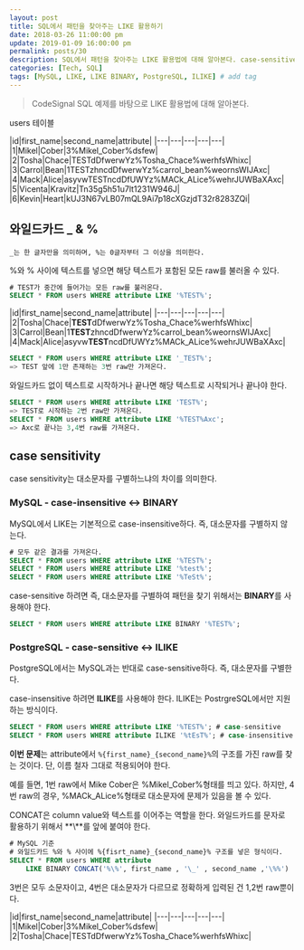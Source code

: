 ```yaml
---
layout: post
title: SQL에서 패턴을 찾아주는 LIKE 활용하기
date: 2018-03-26 11:00:00 pm
update: 2019-01-09 16:00:00 pm
permalink: posts/30
description: SQL에서 패턴을 찾아주는 LIKE 활용법에 대해 알아본다. case-sensitive와 case-insensitive를 구분해서 사용할 수 있다.
categories: [Tech, SQL]
tags: [MySQL, LIKE, LIKE BINARY, PostgreSQL, ILIKE] # add tag
---
```


> CodeSignal SQL 예제를 바탕으로 LIKE 활용법에 대해 알아본다.

users 테이블

|id|first_name|second_name|attribute|
|---|---|---|---|---|
|1|Mikel|Cober|3%Mikel_Cober%dsfew|
|2|Tosha|Chace|TESTdDfwerwYz%Tosha_Chace%werhfsWhixc|
|3|Carrol|Bean|1TESTzhncdDfwerwYz%carrol_bean%weornsWIJAxc|
|4|Mack|Alice|asyvwTESTncdDfUWYz%MACk_ALice%wehrJUWBaXAxc|
|5|Vicenta|Kravitz|Tn35g5h51u7lt1231W946J|
|6|Kevin|Heart|kUJ3N67vLB07mQL9Ai7p18cXGzjdT32r8283ZQi|

## 와일드카드 _ & %

`_는 한 글자만을 의미하며, %는 0글자부터 그 이상을 의미한다.`

%와 % 사이에 텍스트를 넣으면 해당 텍스트가 포함된 모든 raw를 불러올 수 있다.

```sql
# TEST가 중간에 들어가는 모든 raw를 불러온다.
SELECT * FROM users WHERE attribute LIKE '%TEST%';
```

|id|first_name|second_name|attribute|
|---|---|---|---|---|
|2|Tosha|Chace|**TEST**dDfwerwYz%Tosha_Chace%werhfsWhixc|
|3|Carrol|Bean|1**TEST**zhncdDfwerwYz%carrol_bean%weornsWIJAxc|
|4|Mack|Alice|asyvw**TEST**ncdDfUWYz%MACk_ALice%wehrJUWBaXAxc|

``` sql
SELECT * FROM users WHERE attribute LIKE '_TEST%';
=> TEST 앞에 1만 존재하는 3번 raw만 가져온다.
```

와일드카드 없이 텍스트로 시작하거나 끝나면 해당 텍스트로 시작되거나 끝나야 한다.

```sql
SELECT * FROM users WHERE attribute LIKE 'TEST%';
=> TEST로 시작하는 2번 raw만 가져온다.
SELECT * FROM users WHERE attribute LIKE '%TEST%Axc';
=> Axc로 끝나는 3,4번 raw를 가져온다.
``` 

## case sensitivity

case sensitivity는 대소문자를 구별하느냐의 차이를 의미한다.

### MySQL - case-insensitive <-> BINARY

MySQL에서 LIKE는 기본적으로 case-insensitive하다. 즉, 대소문자를 구별하지 않는다.

``` sql
# 모두 같은 결과를 가져온다.
SELECT * FROM users WHERE attribute LIKE '%TEST%';
SELECT * FROM users WHERE attribute LIKE '%test%';
SELECT * FROM users WHERE attribute LIKE '%TeSt%';
```

case-sensitive 하려면 즉, 대소문자를 구별하여 패턴을 찾기 위해서는 **BINARY**를 사용해야 한다.

``` sql
SELECT * FROM users WHERE attribute LIKE BINARY '%TEST%';
```

### PostgreSQL - case-sensitive <-> ILIKE

PostgreSQL에서는 MySQL과는 반대로 case-sensitive하다. 즉, 대소문자를 구별한다.

case-insensitive 하려면 **ILIKE**를 사용해야 한다. ILIKE는 PostrgreSQL에서만 지원하는 방식이다.

``` sql
SELECT * FROM users WHERE attribute LIKE '%TEST%'; # case-sensitive
SELECT * FROM users WHERE attribute ILIKE '%tEsT%'; # case-insensitive
```

**이번 문제**는 attribute에서 `%{first_name}_{second_name}%`의 구조를 가진 raw를 찾는 것이다. 단, 이름 철자 그대로 적용되어야 한다.

예를 들면, 1번 raw에서 Mike Cober은 %Mikel_Cober%형태를 띄고 있다. 하지만, 4번 raw의 경우, %MACk_ALice%형태로 대소문자에 문제가 있음을 볼 수 있다.

CONCAT은 column value와 텍스트를 이어주는 역할을 한다. 와일드카드를 문자로 활용하기 위해서 **\\**를 앞에 붙여야 한다. 

```sql
# MySQL 기준
# 와일드카드 %와 % 사이에 %{fisrt_name}_{second_name}% 구조를 넣은 형식이다.
SELECT * FROM users WHERE attribute 
    LIKE BINARY CONCAT('%\%', first_name , '\_' , second_name ,'\%%')
```

3번은 모두 소문자이고, 4번은 대소문자가 다르므로 정확하게 입력된 건 1,2번 raw뿐이다.

|id|first_name|second_name|attribute|
|---|---|---|---|---|
|1|Mikel|Cober|3%Mikel_Cober%dsfew|
|2|Tosha|Chace|TESTdDfwerwYz%Tosha_Chace%werhfsWhixc|
